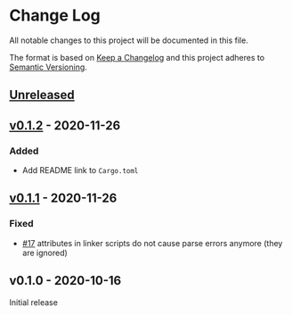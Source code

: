 # Change Log

All notable changes to this project will be documented in this file.

The format is based on [Keep a Changelog](http://keepachangelog.com/)
and this project adheres to [Semantic Versioning](http://semver.org/).

## [Unreleased]

## [v0.1.2] - 2020-11-26

### Added
- Add README link to `Cargo.toml`

## [v0.1.1] - 2020-11-26

### Fixed
- [#17] attributes in linker scripts do not cause parse errors anymore (they are ignored)

[#17]: https://github.com/knurling-rs/flip-link/pull/17

## v0.1.0 - 2020-10-16

Initial release

[Unreleased]: https://github.com/knurling-rs/flip-link/compare/v0.1.2...main
[v0.1.2]: https://github.com/knurling-rs/flip-link/compare/v0.1.1...v0.1.2
[v0.1.1]: https://github.com/knurling-rs/flip-link/compare/v0.1.0...v0.1.1
